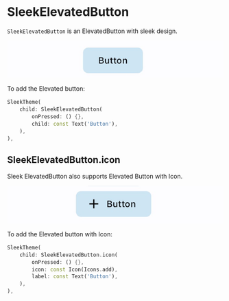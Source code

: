 # SleekElevatedButton

`SleekElevatedButton` is an ElevatedButton with sleek design.

![Sleek Elevated Button](./images/sleek.elevated_button.jpg)

To add the Elevated button:

```dart
SleekTheme(
    child: SleekElevatedButton(
        onPressed: () {},
        child: const Text('Button'),
    ),
),
```

## SleekElevatedButton.icon

Sleek ElevatedButton also supports Elevated Button with Icon.

![Sleek Elevated Button with Icon](./images/sleek.elevated_button.icon.jpg)

To add the Elevated button with Icon:

```dart
SleekTheme(
    child: SleekElevatedButton.icon(
        onPressed: () {},
        icon: const Icon(Icons.add),
        label: const Text('Button'),
    ),
),
```
